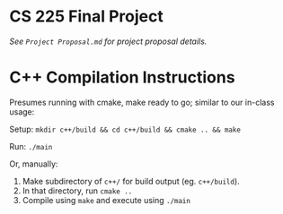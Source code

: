 # CS 225 Final Project

_See `Project Proposal.md` for project proposal details._

# C++ Compilation Instructions
Presumes running with cmake, make ready to go; similar to our in-class usage:

Setup: `mkdir c++/build && cd c++/build && cmake .. && make`

Run: `./main`

Or, manually:
1. Make subdirectory of `c++/` for build output (eg. `c++/build`).
2. In that directory, run `cmake ..`
3. Compile using `make` and execute using `./main` 
